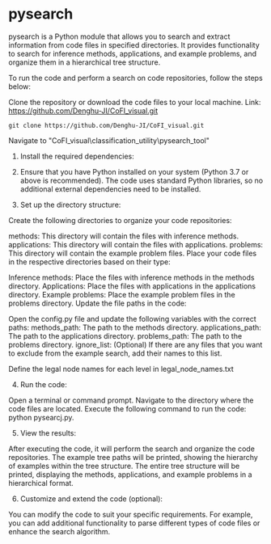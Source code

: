 # pysearch
pysearch is a Python module that allows you to search and extract information from code files in specified directories. It provides functionality to search for inference methods, applications, and example problems, and organize them in a hierarchical tree structure.

To run the code and perform a search on code repositories, follow the steps below:

Clone the repository or download the code files to your local machine. Link: https://github.com/Denghu-JI/CoFI_visual.git

```console
git clone https://github.com/Denghu-JI/CoFI_visual.git
```

Navigate to "CoFI_visual\classification_utility\pysearch_tool"

1. Install the required dependencies:
   
3. Ensure that you have Python installed on your system (Python 3.7 or above is recommended).
The code uses standard Python libraries, so no additional external dependencies need to be installed.

4. Set up the directory structure:

Create the following directories to organize your code repositories:

methods: This directory will contain the files with inference methods.
applications: This directory will contain the files with applications.
problems: This directory will contain the example problem files.
Place your code files in the respective directories based on their type:

Inference methods: Place the files with inference methods in the methods directory.
Applications: Place the files with applications in the applications directory.
Example problems: Place the example problem files in the problems directory.
Update the file paths in the code:

Open the config.py file and update the following variables with the correct paths:
methods_path: The path to the methods directory.
applications_path: The path to the applications directory.
problems_path: The path to the problems directory.
ignore_list: (Optional) If there are any files that you want to exclude from the example search, add their names to this list.

Define the legal node names for each level in legal_node_names.txt

4. Run the code:

Open a terminal or command prompt.
Navigate to the directory where the code files are located.
Execute the following command to run the code: python pysearcj.py.

5. View the results:

After executing the code, it will perform the search and organize the code repositories.
The example tree paths will be printed, showing the hierarchy of examples within the tree structure.
The entire tree structure will be printed, displaying the methods, applications, and example problems in a hierarchical format.

6. Customize and extend the code (optional):

You can modify the code to suit your specific requirements.
For example, you can add additional functionality to parse different types of code files or enhance the search algorithm.


